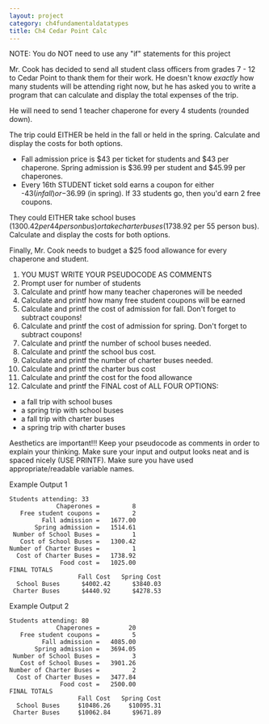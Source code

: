 ```yaml
---
layout: project
category: ch4fundamentaldatatypes
title: Ch4 Cedar Point Calc
---
```

NOTE: You do NOT need to use any "if" statements for this project

Mr. Cook has decided to send all student class officers from grades 7 - 12 to Cedar Point to thank them for their work. He doesn't know *exactly* how many students will be attending right now, but he has asked you to write a program that can  calculate and display the total expenses of the trip.

He will need to send 1 teacher chaperone for every 4 students (rounded down).

The trip could EITHER be held in the fall or held in the spring. Calculate and display the costs for both options.
- Fall admission price is $43 per ticket for students and $43 per chaperone. Spring admission is $36.99 per student and $45.99 per chaperones.
- Every 16th STUDENT ticket sold earns a coupon for either -$43 (in fall) or -$36.99 (in spring). If 33 students go, then you'd earn 2 free coupons.

They could EITHER take school buses ($1300.42 per 44 person bus) or take charter buses ($1738.92 per 55 person bus). Calculate and display the costs for both options.

Finally, Mr. Cook needs to budget a $25 food allowance for every chaperone and student.


1. YOU MUST WRITE YOUR PSEUDOCODE AS COMMENTS
1. Prompt user for number of students
1. Calculate and printf how many teacher chaperones will be needed
1. Calculate and printf how many free student coupons will be earned
1. Calculate and printf the cost of admission for fall. Don't forget to subtract coupons!
1. Calculate and printf the cost of admission for spring. Don't forget to subtract coupons!
1. Calculate and printf the number of school buses needed.
1. Calculate and printf the school bus cost.
1. Calculate and printf the number of charter buses needed.
1. Calculate and printf the charter bus cost
1. Calculate and printf the cost for the food allowance
1. Calculate and printf the FINAL cost of ALL FOUR OPTIONS:
  - a fall trip with school buses
  - a spring trip with school buses
  - a fall trip with charter buses
  - a spring trip with charter buses

Aesthetics are important!!! Keep your pseudocode as comments in order to explain your thinking. Make sure your input and output looks neat and is spaced nicely (USE PRINTF). Make sure you have used appropriate/readable variable names.

Example Output 1
```
Students attending: 33
             Chaperones =         8
   Free student coupons =         2
         Fall admission =   1677.00
       Spring admission =   1514.61
 Number of School Buses =         1
   Cost of School Buses =   1300.42
Number of Charter Buses =         1
  Cost of Charter Buses =   1738.92
              Food cost =   1025.00
FINAL TOTALS
                   Fall Cost   Spring Cost
  School Buses      $4002.42      $3840.03
 Charter Buses      $4440.92      $4278.53
```

Example Output 2
```
Students attending: 80
             Chaperones =        20
   Free student coupons =         5
         Fall admission =   4085.00
       Spring admission =   3694.05
 Number of School Buses =         3
   Cost of School Buses =   3901.26
Number of Charter Buses =         2
  Cost of Charter Buses =   3477.84
              Food cost =   2500.00
FINAL TOTALS
                   Fall Cost   Spring Cost
  School Buses     $10486.26     $10095.31
 Charter Buses     $10062.84      $9671.89
```
